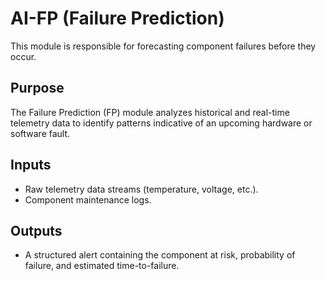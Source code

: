 # AI-FP (Failure Prediction)

This module is responsible for forecasting component failures before they occur.

## Purpose
The Failure Prediction (FP) module analyzes historical and real-time telemetry data to identify patterns indicative of an upcoming hardware or software fault.

## Inputs
- Raw telemetry data streams (temperature, voltage, etc.).
- Component maintenance logs.

## Outputs
- A structured alert containing the component at risk, probability of failure, and estimated time-to-failure.
